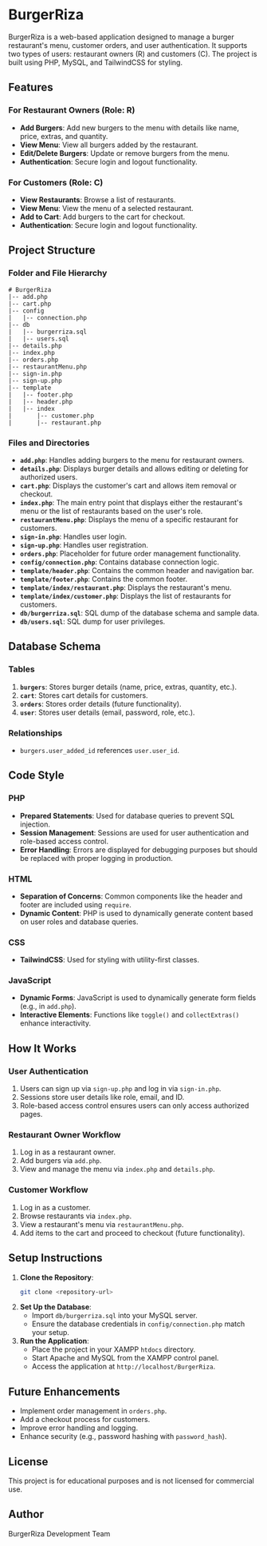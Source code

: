 # BurgerRiza

BurgerRiza is a web-based application designed to manage a burger restaurant's menu, customer orders, and user authentication. It supports two types of users: restaurant owners (R) and customers (C). The project is built using PHP, MySQL, and TailwindCSS for styling.

## Features

### For Restaurant Owners (Role: R)
- **Add Burgers**: Add new burgers to the menu with details like name, price, extras, and quantity.
- **View Menu**: View all burgers added by the restaurant.
- **Edit/Delete Burgers**: Update or remove burgers from the menu.
- **Authentication**: Secure login and logout functionality.

### For Customers (Role: C)
- **View Restaurants**: Browse a list of restaurants.
- **View Menu**: View the menu of a selected restaurant.
- **Add to Cart**: Add burgers to the cart for checkout.
- **Authentication**: Secure login and logout functionality.

## Project Structure

### Folder and File Hierarchy
```
# BurgerRiza
|-- add.php
|-- cart.php
|-- config
|   |-- connection.php
|-- db
|   |-- burgerriza.sql
|   |-- users.sql
|-- details.php
|-- index.php
|-- orders.php
|-- restaurantMenu.php
|-- sign-in.php
|-- sign-up.php
|-- template
|   |-- footer.php
|   |-- header.php
|   |-- index
|       |-- customer.php
|       |-- restaurant.php
```

### Files and Directories
- **`add.php`**: Handles adding burgers to the menu for restaurant owners.
- **`details.php`**: Displays burger details and allows editing or deleting for authorized users.
- **`cart.php`**: Displays the customer's cart and allows item removal or checkout.
- **`index.php`**: The main entry point that displays either the restaurant's menu or the list of restaurants based on the user's role.
- **`restaurantMenu.php`**: Displays the menu of a specific restaurant for customers.
- **`sign-in.php`**: Handles user login.
- **`sign-up.php`**: Handles user registration.
- **`orders.php`**: Placeholder for future order management functionality.
- **`config/connection.php`**: Contains database connection logic.
- **`template/header.php`**: Contains the common header and navigation bar.
- **`template/footer.php`**: Contains the common footer.
- **`template/index/restaurant.php`**: Displays the restaurant's menu.
- **`template/index/customer.php`**: Displays the list of restaurants for customers.
- **`db/burgerriza.sql`**: SQL dump of the database schema and sample data.
- **`db/users.sql`**: SQL dump for user privileges.

## Database Schema

### Tables
1. **`burgers`**: Stores burger details (name, price, extras, quantity, etc.).
2. **`cart`**: Stores cart details for customers.
3. **`orders`**: Stores order details (future functionality).
4. **`user`**: Stores user details (email, password, role, etc.).

### Relationships
- `burgers.user_added_id` references `user.user_id`.

## Code Style

### PHP
- **Prepared Statements**: Used for database queries to prevent SQL injection.
- **Session Management**: Sessions are used for user authentication and role-based access control.
- **Error Handling**: Errors are displayed for debugging purposes but should be replaced with proper logging in production.

### HTML
- **Separation of Concerns**: Common components like the header and footer are included using `require`.
- **Dynamic Content**: PHP is used to dynamically generate content based on user roles and database queries.

### CSS
- **TailwindCSS**: Used for styling with utility-first classes.

### JavaScript
- **Dynamic Forms**: JavaScript is used to dynamically generate form fields (e.g., in `add.php`).
- **Interactive Elements**: Functions like `toggle()` and `collectExtras()` enhance interactivity.

## How It Works

### User Authentication
1. Users can sign up via `sign-up.php` and log in via `sign-in.php`.
2. Sessions store user details like role, email, and ID.
3. Role-based access control ensures users can only access authorized pages.

### Restaurant Owner Workflow
1. Log in as a restaurant owner.
2. Add burgers via `add.php`.
3. View and manage the menu via `index.php` and `details.php`.

### Customer Workflow
1. Log in as a customer.
2. Browse restaurants via `index.php`.
3. View a restaurant's menu via `restaurantMenu.php`.
4. Add items to the cart and proceed to checkout (future functionality).

## Setup Instructions

1. **Clone the Repository**:
   ```bash
   git clone <repository-url>
   ```
2. **Set Up the Database**:
   - Import `db/burgerriza.sql` into your MySQL server.
   - Ensure the database credentials in `config/connection.php` match your setup.
3. **Run the Application**:
   - Place the project in your XAMPP `htdocs` directory.
   - Start Apache and MySQL from the XAMPP control panel.
   - Access the application at `http://localhost/BurgerRiza`.

## Future Enhancements
- Implement order management in `orders.php`.
- Add a checkout process for customers.
- Improve error handling and logging.
- Enhance security (e.g., password hashing with `password_hash`).

## License
This project is for educational purposes and is not licensed for commercial use.

## Author
BurgerRiza Development Team
